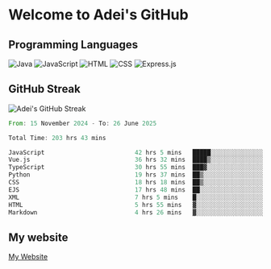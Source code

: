 # Welcome to Adei's GitHub

## Programming Languages
![Java](https://img.shields.io/badge/Java-007396?style=flat-square&logo=java&logoColor=white)
![JavaScript](https://img.shields.io/badge/JavaScript-F7DF1E?style=flat-square&logo=javascript&logoColor=black)
![HTML](https://img.shields.io/badge/HTML-E34F26?style=flat-square&logo=html5&logoColor=white)
![CSS](https://img.shields.io/badge/CSS-1572B6?style=flat-square&logo=css3&logoColor=white)
![Express.js](https://img.shields.io/badge/Express.js-000000?style=flat-square&logo=express&logoColor=white)


## GitHub Streak
![Adei's GitHub Streak](https://github-readme-streak-stats.herokuapp.com/?user=AdeiTamayo&hide_border=true)

<!--START_SECTION:waka-->

```rust
From: 15 November 2024 - To: 26 June 2025

Total Time: 203 hrs 43 mins

JavaScript                         42 hrs 5 mins   █████░░░░░░░░░░░░░░░░░░░░   20.47 %
Vue.js                             36 hrs 32 mins  ████▒░░░░░░░░░░░░░░░░░░░░   17.77 %
TypeScript                         30 hrs 55 mins  ███▓░░░░░░░░░░░░░░░░░░░░░   15.04 %
Python                             19 hrs 37 mins  ██▒░░░░░░░░░░░░░░░░░░░░░░   09.54 %
CSS                                18 hrs 18 mins  ██▒░░░░░░░░░░░░░░░░░░░░░░   08.91 %
EJS                                17 hrs 48 mins  ██░░░░░░░░░░░░░░░░░░░░░░░   08.66 %
XML                                7 hrs 5 mins    █░░░░░░░░░░░░░░░░░░░░░░░░   03.45 %
HTML                               5 hrs 55 mins   ▓░░░░░░░░░░░░░░░░░░░░░░░░   02.88 %
Markdown                           4 hrs 26 mins   ▓░░░░░░░░░░░░░░░░░░░░░░░░   02.16 %
```

<!--END_SECTION:waka-->

## My website
[My Website](https://adei.eus)


